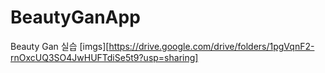 # BeautyGanApp
Beauty Gan 실습
[imgs][https://drive.google.com/drive/folders/1pgVqnF2-rnOxcUQ3SO4JwHUFTdiSe5t9?usp=sharing] 
